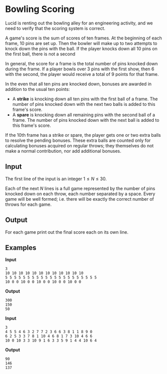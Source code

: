 # Bowling Scoring

Lucid is renting out the bowling alley for an engineering activity, and we need
to verify that the scoring system is correct.

A game's score is the sum of scores of ten frames.  At the beginning of each
frame, 10 pins are set up.  Then the bowler will make up to two attempts to
knock down the pins with the ball.  If the player knocks down all 10 pins on
the first ball, there is not a second

In general, the score for a frame is the total number of pins knocked down
during the frame.  If a player bowls over 3 pins with the first show, then 6
with the second, the player would receive a total of 9 points for that frame.

In the even that all ten pins are knocked down, bonuses are awarded in addition
to the usual ten points:

- A **strike** is knocking down all ten pins with the first ball of a frame.
  The number of pins knocked down with the next two balls is added to this
  frame's score.
- A **spare** is knocking down all remaining pins with the second ball of a
  frame.  The number of pins knocked down with the next ball is added to this
  frame's score.

If the 10th frame has a strike or spare, the player gets one or two extra balls
to resolve the pending bonuses.  These extra balls are counted only for
calculating bonuses acquired on regular throws; they themselves do not make a
normal contribution, nor add additional bonuses.


## Input

The first line of the input is an integer $1 \leq N \leq 30$.

Each of the next $N$ lines is a full game represented by the number of pins
knocked down on each throw, each number separated by a space.  Every game will
be well formed; i.e. there will be exactly the correct number of throws for
each game.


## Output

For each game print out the final score each on its own line.


## Examples

**Input**

```
3
10 10 10 10 10 10 10 10 10 10 10 10
5 5 5 5 5 5 5 5 5 5 5 5 5 5 5 5 5 5 5 5 5
10 0 0 10 0 0 10 0 0 10 0 0 10 0 0
```

**Output**

```
300
150
50
```

**Input**

```
3
4 5 5 4 6 3 2 7 7 2 3 6 6 3 8 1 1 8 9 0
6 2 5 3 3 7 8 1 10 4 6 8 1 7 3 10 4 6 6
10 0 10 3 3 10 9 1 6 3 3 5 9 1 4 4 10 6 4
```

**Output**

```
90
146
137
```
